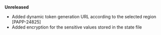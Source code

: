 **Unreleased**
* Added dynamic token generation URL according to the selected region [PAPP-24825]
* Added encryption for the sensitive values stored in the state file